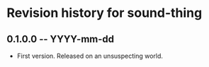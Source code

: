 # Revision history for sound-thing

## 0.1.0.0 -- YYYY-mm-dd

* First version. Released on an unsuspecting world.
